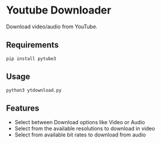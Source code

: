 # Youtube Downloader
Download video/audio from YouTube.

## Requirements
`pip install pytube3`

## Usage
`python3 ytdownload.py`

## Features
- Select between Download options like Video or Audio
- Select from the available resolutions to download in video
- Select from available bit rates to download from audio
